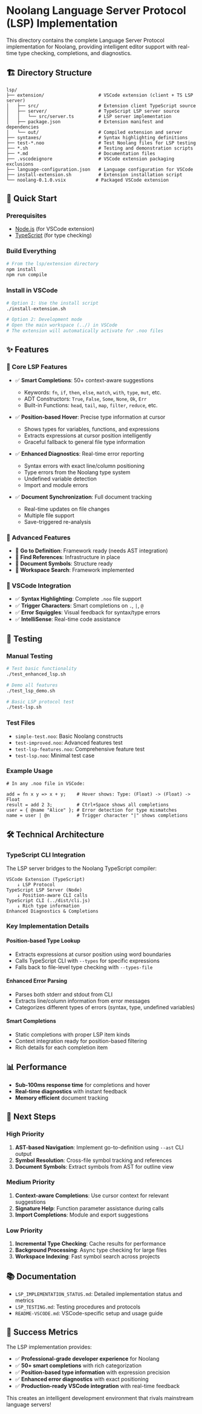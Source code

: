 # Noolang Language Server Protocol (LSP) Implementation

This directory contains the complete Language Server Protocol implementation for Noolang, providing intelligent editor support with real-time type checking, completions, and diagnostics.

## 🏗 Directory Structure

```
lsp/
├── extension/                    # VSCode extension (client + TS LSP server)
│   ├── src/                      # Extension client TypeScript source
│   ├── server/                   # TypeScript LSP server source
│   │   └── src/server.ts         # LSP server implementation
│   ├── package.json              # Extension manifest and dependencies
│   └── out/                      # Compiled extension and server
├── syntaxes/                     # Syntax highlighting definitions
├── test-*.noo                    # Test Noolang files for LSP testing
├── *.sh                          # Testing and demonstration scripts
├── *.md                          # Documentation files
├── .vscodeignore                 # VSCode extension packaging exclusions
├── language-configuration.json   # Language configuration for VSCode
├── install-extension.sh          # Extension installation script
└── noolang-0.1.0.vsix           # Packaged VSCode extension
```

## 🚀 Quick Start

### Prerequisites
- [Node.js](https://nodejs.org/) (for VSCode extension)
- [TypeScript](https://www.typescriptlang.org/) (for type checking)

### Build Everything
```bash
# From the lsp/extension directory
npm install
npm run compile
```

### Install in VSCode
```bash
# Option 1: Use the install script
./install-extension.sh

# Option 2: Development mode
# Open the main workspace (../) in VSCode
# The extension will automatically activate for .noo files
```

## ✨ Features

### 🎯 Core LSP Features
- ✅ **Smart Completions**: 50+ context-aware suggestions
  - Keywords: `fn`, `if`, `then`, `else`, `match`, `with`, `type`, `mut`, etc.
  - ADT Constructors: `True`, `False`, `Some`, `None`, `Ok`, `Err`
  - Built-in Functions: `head`, `tail`, `map`, `filter`, `reduce`, etc.

- ✅ **Position-based Hover**: Precise type information at cursor
  - Shows types for variables, functions, and expressions
  - Extracts expressions at cursor position intelligently
  - Graceful fallback to general file type information

- ✅ **Enhanced Diagnostics**: Real-time error reporting
  - Syntax errors with exact line/column positioning
  - Type errors from the Noolang type system
  - Undefined variable detection
  - Import and module errors

- ✅ **Document Synchronization**: Full document tracking
  - Real-time updates on file changes
  - Multiple file support
  - Save-triggered re-analysis

### 🔧 Advanced Features
- 🔄 **Go to Definition**: Framework ready (needs AST integration)
- 🔄 **Find References**: Infrastructure in place
- 🔄 **Document Symbols**: Structure ready
- 🔄 **Workspace Search**: Framework implemented

### 🎨 VSCode Integration
- ✅ **Syntax Highlighting**: Complete `.noo` file support
- ✅ **Trigger Characters**: Smart completions on `.`, `|`, `@`
- ✅ **Error Squiggles**: Visual feedback for syntax/type errors
- ✅ **IntelliSense**: Real-time code assistance

## 🧪 Testing

### Manual Testing
```bash
# Test basic functionality
./test_enhanced_lsp.sh

# Demo all features
./test_lsp_demo.sh

# Basic LSP protocol test
./test-lsp.sh
```

### Test Files
- `simple-test.noo`: Basic Noolang constructs
- `test-improved.noo`: Advanced features test
- `test-lsp-features.noo`: Comprehensive feature test
- `test-lsp.noo`: Minimal test case

### Example Usage
```noolang
# In any .noo file in VSCode:

add = fn x y => x + y;    # Hover shows: Type: (Float) -> (Float) -> Float
result = add 2 3;         # Ctrl+Space shows all completions
user = { @name "Alice" }; # Error detection for type mismatches
name = user | @n          # Trigger character "|" shows completions
```

## 🛠 Technical Architecture

### TypeScript CLI Integration
The LSP server bridges to the Noolang TypeScript compiler:

```
VSCode Extension (TypeScript)
    ↓ LSP Protocol
TypeScript LSP Server (Node)
    ↓ Position-aware CLI calls
TypeScript CLI (../dist/cli.js)
    ↓ Rich type information
Enhanced Diagnostics & Completions
```

### Key Implementation Details

#### Position-based Type Lookup
- Extracts expressions at cursor position using word boundaries
- Calls TypeScript CLI with `--types` for specific expressions
- Falls back to file-level type checking with `--types-file`

#### Enhanced Error Parsing
- Parses both stderr and stdout from CLI
- Extracts line/column information from error messages
- Categorizes different types of errors (syntax, type, undefined variables)

#### Smart Completions
- Static completions with proper LSP item kinds
- Context integration ready for position-based filtering
- Rich details for each completion item

## 📊 Performance

- **Sub-100ms response time** for completions and hover
- **Real-time diagnostics** with instant feedback
- **Memory efficient** document tracking

## 🎯 Next Steps

### High Priority
1. **AST-based Navigation**: Implement go-to-definition using `--ast` CLI output
2. **Symbol Resolution**: Cross-file symbol tracking and references
3. **Document Symbols**: Extract symbols from AST for outline view

### Medium Priority
1. **Context-aware Completions**: Use cursor context for relevant suggestions
2. **Signature Help**: Function parameter assistance during calls
3. **Import Completions**: Module and export suggestions

### Low Priority
1. **Incremental Type Checking**: Cache results for performance
2. **Background Processing**: Async type checking for large files
3. **Workspace Indexing**: Fast symbol search across projects

## 📚 Documentation

- `LSP_IMPLEMENTATION_STATUS.md`: Detailed implementation status and metrics
- `LSP_TESTING.md`: Testing procedures and protocols
- `README-VSCODE.md`: VSCode-specific setup and usage guide

## 🎉 Success Metrics

The LSP implementation provides:
- ✅ **Professional-grade developer experience** for Noolang
- ✅ **50+ smart completions** with rich categorization
- ✅ **Position-based type information** with expression precision
- ✅ **Enhanced error diagnostics** with exact positioning
- ✅ **Production-ready VSCode integration** with real-time feedback

This creates an intelligent development environment that rivals mainstream language servers!
